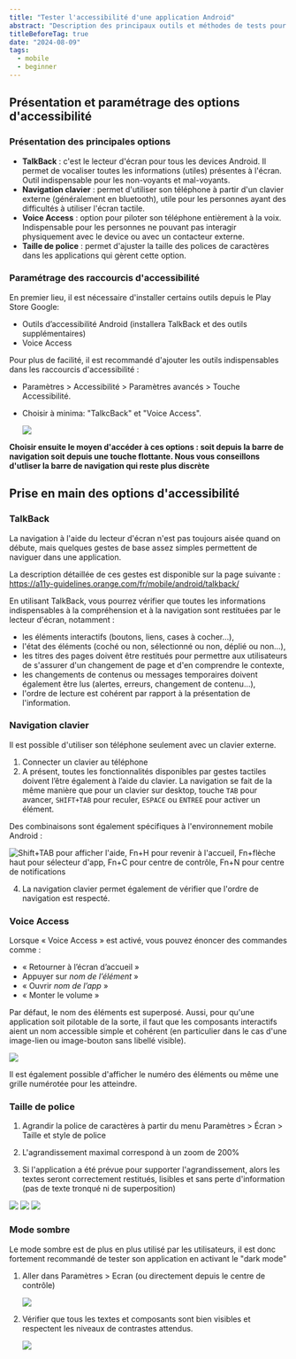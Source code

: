 ```yaml
---
title: "Tester l'accessibilité d'une application Android"
abstract: "Description des principaux outils et méthodes de tests pour évaluer rapidement l'accessibilité d'une application Android"
titleBeforeTag: true
date: "2024-08-09"
tags:
  - mobile
  - beginner
---
```


## Présentation et paramétrage des options d'accessibilité

### Présentation des principales options
- **TalkBack** : c'est le lecteur d'écran pour tous les devices Android. Il permet de vocaliser toutes les informations (utiles) présentes à l'écran. Outil indispensable pour les non-voyants et mal-voyants.
- **Navigation clavier** : permet d'utiliser son téléphone à partir d'un clavier externe (généralement en bluetooth), utile pour les personnes ayant des difficultés à utiliser l'écran tactile.
- **Voice Access** : option pour piloter son téléphone entièrement à la voix. Indispensable pour les personnes ne pouvant pas interagir physiquement avec le device ou avec un contacteur externe.
- **Taille de police** : permet d'ajuster la taille des polices de caractères dans les applications qui gèrent cette option.


### Paramétrage des raccourcis d'accessibilité
En premier lieu, il est nécessaire d'installer certains outils depuis le Play Store Google:
- Outils d’accessibilité Android (installera TalkBack et des outils supplémentaires)
- Voice Access

Pour plus de facilité, il est recommandé d'ajouter les outils indispensables dans les raccourcis d'accessibilité :
- Paramètres > Accessibilité > Paramètres avancés > Touche Accessibilité.
- Choisir à minima: "TalkcBack" et "Voice Access".

  ![](https://github.com/Orange-OpenSource/a11y-guidelines/assets/105045667/fd64af3b-e1a1-4538-a012-4036639bdca6)


**Choisir ensuite le moyen d'accéder à ces options : soit depuis la barre de navigation soit depuis une touche flottante. Nous vous conseillons d'utliser la barre de navigation qui reste plus discrète**


## Prise en main des options d'accessibilité

### TalkBack
La navigation à l'aide du lecteur d'écran n'est pas toujours aisée quand on débute, mais quelques gestes de base assez simples permettent de naviguer dans une application.

La description détaillée de ces gestes est disponible sur la page suivante : https://a11y-guidelines.orange.com/fr/mobile/android/talkback/

En utilisant TalkBack, vous pourrez vérifier que toutes les informations indispensables à la compréhension et à la navigation sont restituées par le lecteur d'écran, notamment :
- les éléments interactifs (boutons, liens, cases à cocher...),
- l'état des éléments (coché ou non, sélectionné ou non, déplié ou non...),
- les titres des pages doivent être restitués pour permettre aux utilisateurs de s'assurer d'un changement de page et d'en comprendre le contexte,
- les changements de contenus ou messages temporaires doivent également être lus (alertes, erreurs, changement de contenu...),
- l'ordre de lecture est cohérent par rapport à la présentation de l'information.


### Navigation clavier
Il est possible d'utiliser son téléphone seulement avec un clavier externe.
1. Connecter un clavier au téléphone
2. A présent, toutes les fonctionnalités disponibles par gestes tactiles doivent l’être également à l’aide du clavier.
La navigation se fait de la même manière que pour un clavier sur desktop, touche ```TAB``` pour avancer, ```SHIFT+TAB``` pour reculer, ```ESPACE``` ou ```ENTREE``` pour activer un élément.

Des combinaisons sont également spécifiques à l'environnement mobile Android :

  ![Shift+TAB pour afficher l'aide, Fn+H pour revenir à l'accueil, Fn+flèche haut pour sélecteur d'app, Fn+C pour centre de contrôle, Fn+N pour centre de notifications](https://github.com/Orange-OpenSource/a11y-guidelines/assets/105045667/f3e1bb95-27dc-47ce-9b16-fa89a91079e8)

4. La navigation clavier permet également de vérifier que l'ordre de navigation est respecté.


### Voice Access
Lorsque « Voice Access » est activé, vous pouvez énoncer des commandes comme :
- « Retourner à l’écran d’accueil »
- Appuyer sur *nom de l’élément* »
- « Ouvrir *nom de l’app* »
- « Monter le volume »

Par défaut, le nom des éléments est superposé. Aussi, pour qu'une application soit pilotable de la sorte, il faut que les composants interactifs aient un nom accessible simple et cohérent (en particulier dans le cas d'une image-lien ou image-bouton sans libellé visible).

![](https://github.com/Orange-OpenSource/a11y-guidelines/assets/105045667/3061ff62-cb7f-4b69-ac4f-4c5db5245128)

Il est également possible d'afficher le numéro des éléments ou même une grille numérotée pour les atteindre.


### Taille de police
1. Agrandir la police de caractères à partir du menu Paramètres > Écran > Taille et style de police

2. L'agrandissement maximal correspond à un zoom de 200%

3. Si l'application a été prévue pour supporter l'agrandissement, alors les textes seront correctement restitués, lisibles et sans perte d'information (pas de texte tronqué ni de superposition)

![](https://github.com/Orange-OpenSource/a11y-guidelines/assets/105045667/f294816e-7f47-4fd8-8cba-cbe70ed8b72b)
![](https://github.com/Orange-OpenSource/a11y-guidelines/assets/105045667/c2963ad0-2e84-4f58-8b2b-14944833f7f8)
![](https://github.com/Orange-OpenSource/a11y-guidelines/assets/105045667/2113c52e-dd58-4dbf-b773-be4bad1a52dc)


### Mode sombre
Le mode sombre est de plus en plus utilisé par les utilisateurs, il est donc fortement recommandé de tester son application en activant le "dark mode"

1. Aller dans Paramètres > Ecran (ou directement depuis le centre de contrôle)

   ![](https://github.com/Orange-OpenSource/a11y-guidelines/assets/105045667/3f36c173-6744-48ae-98b8-54634993165e)

2. Vérifier que tous les textes et composants sont bien visibles et respectent les niveaux de contrastes attendus.
   
   ![](https://github.com/Orange-OpenSource/a11y-guidelines/assets/105045667/95b1a4cf-7821-44fe-8f1b-8114ba2094fd)

